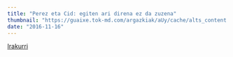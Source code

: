 ```yaml
---
title: "Perez eta Cid: egiten ari direna ez da zuzena"
thumbnail: "https://guaixe.tok-md.com/argazkiak/aUy/cache/alts_content.JPG"
date: "2016-11-16"
---
```

[Irakurri](https://guaixe.eus/altsasu/1479327641230-perez-eta-cid-egiten-ari-direna-ez-da-zuzena)

